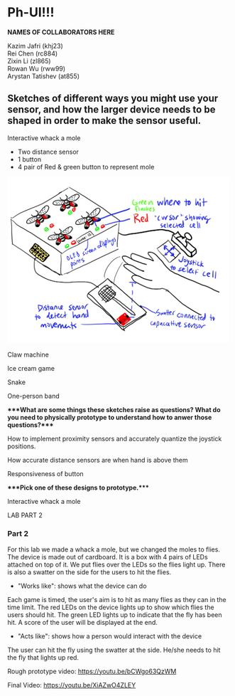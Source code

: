 # Ph-UI!!!

**NAMES OF COLLABORATORS HERE**

Kazim Jafri (khj23)\
Rei Chen (rc884)\
Zixin Li (zl865)\
Rowan Wu (rww99)\
Arystan Tatishev (at855)

## Sketches of different ways you might use your sensor, and how the larger device needs to be shaped in order to make the sensor useful.

Interactive whack a mole 

- Two distance sensor
- 1 button
- 4 pair of Red & green button to represent mole 

 <img width="500" src="./lab4img/1.jpeg">

Claw machine 

Ice cream game

Snake

One-person band

**\*\*\*What are some things these sketches raise as questions? What do you need to physically prototype to understand how to anwer those questions?\*\*\***

How to implement proximity sensors and accurately quantize the joystick positions.

How accurate distance sensors are when hand is above them

Responsiveness of button


**\*\*\*Pick one of these designs to prototype.\*\*\***

Interactive whack a mole 



LAB PART 2

### Part 2

  
For this lab we made a whack a mole, but we changed the moles to flies. The device is made out of cardboard. It is a box with 4 pairs of LEDs attached on top of it. We put flies over the LEDs so the flies light up. There is also a swatter on the side for the users to hit the flies.
  
* "Works like": shows what the device can do

Each game is timed, the user's aim is to hit as many flies as they can in the time limit. The red LEDs on the device lights up to show which flies the users should hit. The green LED lights up to indicate that the fly has been hit. A score of the user will be displayed at the end.
  
* "Acts like": shows how a person would interact with the device

The user can hit the fly using the swatter at the side. He/she needs to hit the fly that lights up red.
  
Rough prototype video: https://youtu.be/bCWgo63QzWM

Final Video: https://youtu.be/XiAZwO4ZLEY



